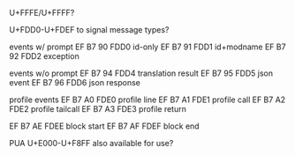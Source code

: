 U+FFFE/U+FFFF?

U+FDD0-U+FDEF to signal message types?

events w/ prompt
EF B7 90  FDD0  id-only
EF B7 91  FDD1  id+modname
EF B7 92  FDD2  exception

events w/o prompt
EF B7 94  FDD4  translation result
EF B7 95  FDD5  json event
EF B7 96  FDD6  json response

profile events
EF B7 A0  FDE0  profile line
EF B7 A1  FDE1  profile call
EF B7 A2  FDE2  profile tailcall
EF B7 A3  FDE3  profile return

EF B7 AE  FDEE  block start
EF B7 AF  FDEF  block end


PUA U+E000-U+F8FF also available for use?
